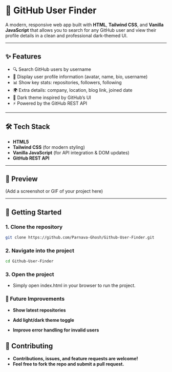 # 🚀 GitHub User Finder

A modern, responsive web app built with **HTML**, **Tailwind CSS**, and **Vanilla JavaScript** that allows you to search for any GitHub user and view their profile details in a clean and professional dark-themed UI.

---

## ✨ Features
- 🔍 Search GitHub users by username  
- 👤 Display user profile information (avatar, name, bio, username)  
- 📊 Show key stats: repositories, followers, following  
- 🌍 Extra details: company, location, blog link, joined date  
- 🎨 Dark theme inspired by GitHub’s UI  
- ⚡ Powered by the GitHub REST API  

---

## 🛠️ Tech Stack
- **HTML5**
- **Tailwind CSS** (for modern styling)
- **Vanilla JavaScript** (for API integration & DOM updates)
- **GitHub REST API**

---

## 📸 Preview
(Add a screenshot or GIF of your project here)

---

## 🚀 Getting Started

### 1. Clone the repository
```bash
git clone https://github.com/Parnava-Ghosh/Github-User-Finder.git
```

### 2. Navigate into the project
```bash
cd Github-User-Finder
```

### 3. Open the project

- Simply open index.html in your browser to run the project.

### 📌 Future Improvements

- **Show latest repositories**

- **Add light/dark theme toggle**

- **Improve error handling for invalid users**

## 🤝 Contributing

- **Contributions, issues, and feature requests are welcome!**
- **Feel free to fork the repo and submit a pull request.**
